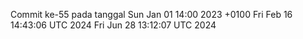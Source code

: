 Commit ke-55 pada tanggal Sun Jan 01 14:00 2023 +0100
Fri Feb 16 14:43:06 UTC 2024
Fri Jun 28 13:12:07 UTC 2024
